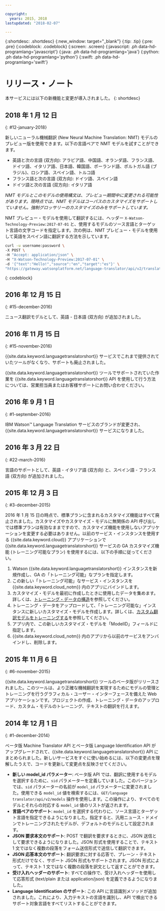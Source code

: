 ```yaml
---

copyright:
  years: 2015, 2018
lastupdated: "2018-02-07"

---
```


{:shortdesc: .shortdesc}
{:new_window: target="_blank"}
{:tip: .tip}
{:pre: .pre}
{:codeblock: .codeblock}
{:screen: .screen}
{:javascript: .ph data-hd-programlang='javascript'}
{:java: .ph data-hd-programlang='java'}
{:python: .ph data-hd-programlang='python'}
{:swift: .ph data-hd-programlang='swift'}

# リリース・ノート

本サービスには以下の新機能と変更が導入されました。
{: shortdesc}

## 2018 年 1 月 12 日
{: #12-january-2018}

新しいニューラル機械翻訳 (New Neural Machine Translation: NMT) モデルのプレビュー版を使用できます。以下の言語ペアで NMT モデルを試すことができます。 

- 英語と次の言語 (双方向): アラビア語、中国語、オランダ語、フランス語、ドイツ語、イタリア語、日本語、韓国語、ポーランド語、ポルトガル語 (ブラジル)、ロシア語、スペイン語、トルコ語
- フランス語と次の言語 (双方向): ドイツ語、スペイン語
- ドイツ語と次の言語 (双方向): イタリア語

*NMT モデルとこのモデルの使用構文は、プレビュー期間中に変更される可能性があります。現時点では、NMT モデルはコーパスのカスタマイズをサポートしていません。強制グロッサリーのカスタマイズのみをサポートしています。*

NMT プレビュー・モデルを使用して翻訳するには、ヘッダー `X-Watson-Technology-Preview:2017-07-01` と、使用するモデルのソース言語とターゲット言語の文字コードを指定します。次の例は、NMT プレビュー・モデルを使用して英語をスペイン語に翻訳する方法を示しています。

```bash
curl -u username:password \
-X POST \
-H "Accept: application/json" \
-H "X-Watson-Technology-Preview:2017-07-01" \
-d '{"text":"Hello!","source":"en","target":"es"}' \
"https://gateway.watsonplatform.net/language-translator/api/v2/translate"
```
{: codeblock}


## 2016 年 12 月 15 日
{: #15-december-2016}

ニュース翻訳モデルとして、英語 - 日本語 (双方向) が追加されました。

## 2016 年 11 月 15 日
{: #15-november-2016}

{{site.data.keyword.languagetranslatorshort}} サービスでこれまで提供されていたツールがなくなり、サポートも廃止されました。 

{{site.data.keyword.languagetranslatorshort}} ツールでサポートされていた作業を {{site.data.keyword.languagetranslatorshort}} API を使用して行う方法については、営業担当員またはお客様サポートにお問い合わせください。

## 2016 年 9 月 1 日
{: #1-september-2016}

IBM Watson&trade; Language Translation サービスのブランドが変更され、{{site.data.keyword.languagetranslatorshort}} サービスになりました。

## 2016 年 3 月 22 日
{: #22-march-2016}

言語のサポートとして、英語 - イタリア語 (双方向) と、スペイン語 - フランス語 (双方向) が追加されました。

## 2015 年 12 月 3 日
{: #3-december-2015}

2016 年 1 月 15 日の時点で、標準プランに含まれるカスタマイズ機能はすべて廃止されました。カスタマイズやカスタマイズ・モデルに無関係の API 呼び出しでは標準プランは有効なままですので、カスタマイズ機能を使用しないアプリケーションを変更する必要はありません。以前のサービス・インスタンスを使用する {{site.data.keyword.cloud}} アプリケーションで {{site.data.keyword.languagetranslatorshort}} サービスの GA カスタマイズ機能 (トレーニング可能なプラン) を使用するには、以下の手順に従ってください。

1.  Watson {{site.data.keyword.languagetranslatorshort}} インスタンスを新規作成し、GA の「トレーニング可能」なプランを指定します。
1.  この新しい「トレーニング可能」なサービス・インスタンスを {{site.data.keyword.cloud_notm}} 内のアプリにバインドします。
1.  カスタマイズ・モデルを最初に作成したときに使用したデータを集めます。詳しくは、[トレーニング・データの構造](/docs/services/language-translator/customizing.html#structure)を参照してください。
1.  トレーニング・データをアップロードして、「トレーニング可能な」インスタンスに新しいカスタマイズ・モデルを作成します。詳しくは、[カスタム翻訳モデルをトレーニングする](/docs/services/language-translator/customizing.html#training)を参照してください。
1.  アプリ内で、この新しいカスタマイズ・モデルを「ModelID」フィールドに指定します。
1.  {{site.data.keyword.cloud_notm}} 内のアプリから以前のサービスをアンバインドし、削除します。

## 2015 年 11 月 6 日
{: #6-november-2015}

{{site.data.keyword.languagetranslatorshort}} ツールのベータ版がリリースされました。このツールは、より正確な機械翻訳を実現するためにモデルの管理とトレーニングを行うグラフィカル・ユーザー・インターフェースを備えた Web アプリケーションです。プロジェクトの作成、トレーニング・データのアップロード、カスタム・モデルのトレーニング、テキストの翻訳を行えます。

## 2014 年 12 月 1 日
{: #1-december-2014}

ベータ版 Machine Translator API とベータ版 Language Identification API がアップグレードされて、{{site.data.keyword.languagetranslatorshort}} API にまとめられました。新しいサービスをすぐに使い始めるには、以下の変更点を理解したうえで、コードを更新して変更点を反映させてください。

- **新しい model\_id パラメーター**: ベータ版 API では、翻訳に使用するモデルを選択するために、`sid` パラメーターを定義していました。このバージョンでは、`sid` パラメーターの名前が `model_id` パラメーターに変更されました。使用できる `model_id` 値を検索するには、`GET/language  translator/api/v2/models` 操作を使用します。この操作により、すべてのモデルとそれらの対応する `model_id` 値のリストが返されます。
- **言語ペアのサポート**: `model_id` を選択する代わりに、ソース言語とターゲット言語を指定できるようになりました。指定すると、汎用ニュース・ドメインでトレーニングされたモデルが、デフォルトのモデルとして設定されます。
- **JSON 要求本文のサポート**: POST で翻訳を要求するときに、JSON 送信として要求できるようになりました。JSON 形式を使用することで、テキスト 1 文ではなく複数の段落をフォーム送信形式で送信して翻訳できます。
- **JSON 応答本文のサポート**: 翻訳要求に対する応答で、プレーン・テキスト形式だけでなく、サポート JSON 形式もサポートされます。JSON 形式によって、テキスト 1 文ではなく複数の段落を訳文として返すことができます。
- **受け入れヘッダーのサポート**: すべての操作で、受け入れヘッダーを使用して応答形式 (text/plain または application/json) を定義できるようになりました。
- **Language Identification のサポート**: この API に言語識別メソッドが追加されました。これにより、入力テキストの言語を識別し、API で検出できるサポート対象言語をすべてリストすることができます。

